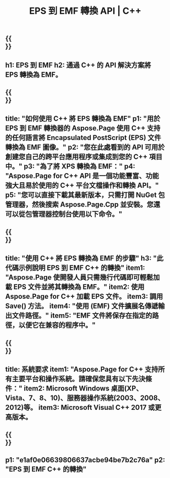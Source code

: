 ﻿---
translation: true
template: /_templates/_conversion-child-cpp.md
title: EPS 到 EMF 轉換 API | C++
url: /cpp/conversion/eps-to-emf/
description: Aspose.Page 為 C++ API 解決方案提供的 EPS 到 EMF 轉換。適用於 Windows 32 位、Windows 64 位和 Linux 64 位的 C++ 運行時環境。
informat: EPS
outformat: EMF
otherformats: XPS PS
---

{{<section banner>}}
---
h1: EPS 到 EMF
h2: 通過 C++ 的 API 解決方案將 EPS 轉換為 EMF。
---

{{<section overview>}}
---
title: "如何使用 C++ 將 EPS 轉換為 EMF"
p1: "用於 EPS 到 EMF 轉換器的 Aspose.Page 使用 C++ 支持的任何語言將 Encapsulated PostScript (EPS) 文件轉換為 EMF 圖像。"
p2: "您在此處看到的 API 可用於創建您自己的跨平台應用程序或集成到您的 C++ 項目中。"
p3: "為了將 XPS 轉換為 EMF："
p4: "Aspose.Page for C++ API 是一個功能豐富、功能強大且易於使用的 C++ 平台文檔操作和轉換 API。"
p5: "您可以直接下載其最新版本，只需打開 NuGet 包管理器，然後搜索 Aspose.Page.Cpp 並安裝。您還可以從包管理器控制台使用以下命令。"
---

{{<section feature1>}}
---
title: "使用 C++ 將 EPS 轉換為 EMF 的步驟"
h3: "此代碼示例說明 EPS 到 EMF C++ 的轉換"
item1: "Aspose.Page 使開發人員只需幾行代碼即可輕鬆加載 EPS 文件並將其轉換為 EMF。"
item2: 使用 Aspose.Page for C++ 加載 EPS 文件。
item3: 調用 Save() 方法。
item4: "使用 (EMF) 文件擴展名傳遞輸出文件路徑。"
item5: "EMF 文件將保存在指定的路徑，以便它在兼容的程序中。"
---

{{<section feature2>}}
---
title: 系統要求
item1: "Aspose.Page for C++ 支持所有主要平台和操作系統。請確保您具有以下先決條件："
item2: Microsoft Windows 桌面(XP、Vista、7、8、10)、服務器操作系統(2003、2008、2012)等。
item3: Microsoft Visual C++ 2017 或更高版本。
---

{{<section gist>}}
---
p1: "e1af0e06639806637acbe94be7b2c76a"
p2: "EPS 到 EMF C++ 的轉換"
---
